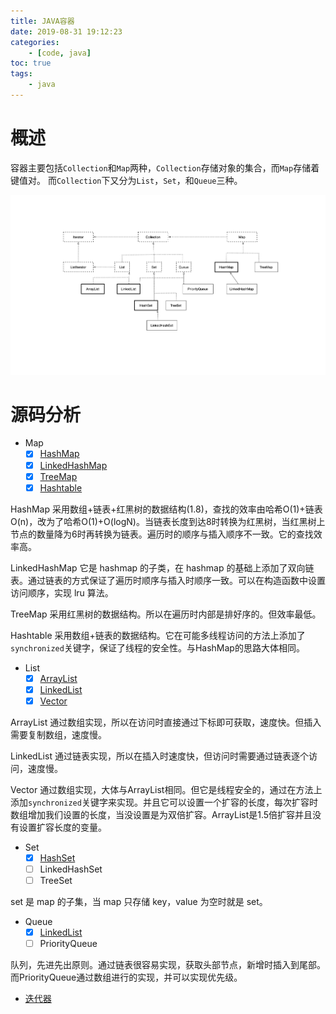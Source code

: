 ```yaml
---
title: JAVA容器
date: 2019-08-31 19:12:23
categories: 
	- [code, java]
toc: true
tags: 
	- java
---
```


# 概述

容器主要包括`Collection`和`Map`两种，`Collection`存储对象的集合，而`Map`存储着键值对。  而`Collection`下又分为`List`，`Set`，和`Queue`三种。

![JAVA容器](https://raw.githubusercontent.com/liunaijie/images/master/JAVA容器分类.png)

# 源码分析

- Map
  - [x] [HashMap](https://www.liunaijie.top/2019/08/22/java/HashMap源码学习/)
  - [x] [LinkedHashMap](https://www.liunaijie.top/2019/08/22/java/LinkedHashMap源码/)
  - [x] [TreeMap](https://www.liunaijie.top/2019/11/12/java/TreeMap源码学习/)
  - [x] [Hashtable](https://www.liunaijie.top/2019/12/20/java/Java古老的集合类之Hashtable/)

HashMap 采用数组+链表+红黑树的数据结构(1.8)，查找的效率由哈希O(1)+链表O(n)，改为了哈希O(1)+O(logN)。当链表长度到达8时转换为红黑树，当红黑树上节点的数量降为6时再转换为链表。遍历时的顺序与插入顺序不一致。它的查找效率高。

LinkedHashMap 它是 hashmap 的子类，在 hashmap 的基础上添加了双向链表。通过链表的方式保证了遍历时顺序与插入时顺序一致。可以在构造函数中设置访问顺序，实现 lru 算法。

TreeMap 采用红黑树的数据结构。所以在遍历时内部是排好序的。但效率最低。

Hashtable 采用数组+链表的数据结构。它在可能多线程访问的方法上添加了`synchronized`关键字，保证了线程的安全性。与HashMap的思路大体相同。

- List
  - [x] [ArrayList](https://www.liunaijie.top/2019/08/20/java/ArrayList源码学习/)
  - [x] [LinkedList](https://www.liunaijie.top/2019/08/21/java/LinkedList源码学习/)
  - [x] [Vector](https://www.liunaijie.top/2019/12/23/java/Java古老的集合类之Vector/)

ArrayList 通过数组实现，所以在访问时直接通过下标即可获取，速度快。但插入需要复制数组，速度慢。

LinkedList 通过链表实现，所以在插入时速度快，但访问时需要通过链表逐个访问，速度慢。

Vector 通过数组实现，大体与ArrayList相同。但它是线程安全的，通过在方法上添加`synchronized`关键字来实现。并且它可以设置一个扩容的长度，每次扩容时数组增加我们设置的长度，当没设置是为双倍扩容。ArrayList是1.5倍扩容并且没有设置扩容长度的变量。

- Set
  - [x] [HashSet](https://www.liunaijie.top/2019/08/26/java/HashSet源码/)
  - [ ] LinkedHashSet
  - [ ] TreeSet

set 是 map 的子集，当 map 只存储 key，value 为空时就是 set。

- Queue
  - [x] [LinkedList](https://www.liunaijie.top/2019/08/21/java/LinkedList源码学习/)
  - [ ] PriorityQueue

队列，先进先出原则。通过链表很容易实现，获取头部节点，新增时插入到尾部。而PriorityQueue通过数组进行的实现，并可以实现优先级。

- [迭代器](https://www.liunaijie.top/2019/08/28/java/迭代器/)

